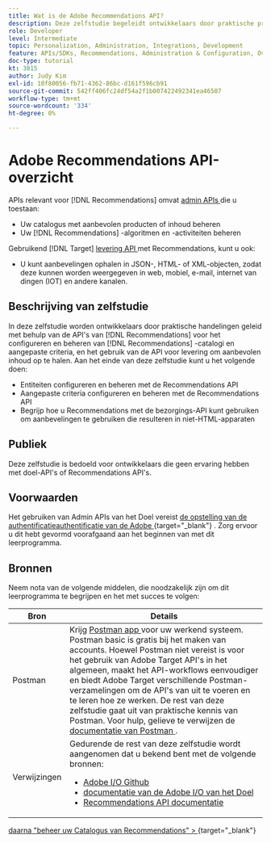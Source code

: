 ```yaml
---
title: Wat is de Adobe Recommendations API?
description: Deze zelfstudie begeleidt ontwikkelaars door praktische praktijken die Adobe Target Recommendations APIs gebruiken om de catalogi van Recommendations en douanecriteria te vormen en te beheren, evenals het gebruiken van levering API om aanbevelingen inhoud terug te winnen.
role: Developer
level: Intermediate
topic: Personalization, Administration, Integrations, Development
feature: APIs/SDKs, Recommendations, Administration & Configuration, Overview
doc-type: tutorial
kt: 3815
author: Judy Kim
exl-id: 10f80056-fb71-4362-86bc-d161f596cb91
source-git-commit: 542ff406fc24df54a2f1b007422492341ea46507
workflow-type: tm+mt
source-wordcount: '334'
ht-degree: 0%

---
```


# Adobe Recommendations API-overzicht

APIs relevant voor [!DNL Recommendations] omvat [ admin APIs ](https://experienceleague.adobe.com/docs/target/using/apis/api-overview.html?lang=en) die u toestaan:

* Uw catalogus met aanbevolen producten of inhoud beheren
* Uw [!DNL Recommendations] -algoritmen en -activiteiten beheren

Gebruikend [!DNL Target] [ levering API ](https://experienceleague.adobe.com/docs/target/using/apis/api-overview.html?lang=en) met Recommendations, kunt u ook:

* U kunt aanbevelingen ophalen in JSON-, HTML- of XML-objecten, zodat deze kunnen worden weergegeven in web, mobiel, e-mail, internet van dingen (IOT) en andere kanalen.

## Beschrijving van zelfstudie

In deze zelfstudie worden ontwikkelaars door praktische handelingen geleid met behulp van de API&#39;s van [!DNL Recommendations] voor het configureren en beheren van [!DNL Recommendations] -catalogi en aangepaste criteria, en het gebruik van de API voor levering om aanbevolen inhoud op te halen. Aan het einde van deze zelfstudie kunt u het volgende doen:

* Entiteiten configureren en beheren met de Recommendations API
* Aangepaste criteria configureren en beheren met de Recommendations API
* Begrijp hoe u Recommendations met de bezorgings-API kunt gebruiken om aanbevelingen te gebruiken die resulteren in niet-HTML-apparaten

## Publiek

Deze zelfstudie is bedoeld voor ontwikkelaars die geen ervaring hebben met doel-API&#39;s of Recommendations API&#39;s.

## Voorwaarden

Het gebruiken van Admin APIs van het Doel vereist [ de opstelling van de authentificatieauthentificatie van de Adobe ](https://experienceleague.adobe.com/docs/target-dev/developer/api/configure-authentication.html){target="_blank"} . Zorg ervoor u dit hebt gevormd voorafgaand aan het beginnen van met dit leerprogramma.

## Bronnen

Neem nota van de volgende middelen, die noodzakelijk zijn om dit leerprogramma te begrijpen en het met succes te volgen:

| Bron | Details |
| --- | --- |
| Postman | Krijg [ Postman app ](https://www.postman.com/downloads/) voor uw werkend systeem. Postman basic is gratis bij het maken van accounts. Hoewel Postman niet vereist is voor het gebruik van Adobe Target API&#39;s in het algemeen, maakt het API-workflows eenvoudiger en biedt Adobe Target verschillende Postman-verzamelingen om de API&#39;s van uit te voeren en te leren hoe ze werken. De rest van deze zelfstudie gaat uit van praktische kennis van Postman. Voor hulp, gelieve te verwijzen de [ documentatie van Postman ](https://learning.getpostman.com/). |
| Verwijzingen | Gedurende de rest van deze zelfstudie wordt aangenomen dat u bekend bent met de volgende bronnen:<UL><li>[ Adobe I/O Github ](https://github.com/adobeio)</li><li>[ documentatie van de Adobe I/O van het Doel ](https://developers.adobetarget.com/api/#introduction)</li><li>[ Recommendations API documentatie ](https://developers.adobetarget.com/api/recommendations/)</li></ul> |

[ daarna &quot;beheer uw Catalogus van Recommendations&quot; > ](https://experienceleague.adobe.com/docs/target-dev/developer/api/recommendations-api/manage-catalog.html){target="_blank"} 
